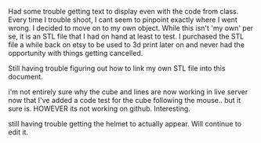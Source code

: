 Had some trouble getting text to display even with the code from class.
Every time I trouble shoot, I cant seem to pinpoint exactly where I went wrong.
I decided to move on to my own object. While this isn't 'my own' per se, it is an STL file that I had on hand at least to test.
I purchased the STL file a while back on etsy to be used to 3d print later on and never had the opportunity with things getting cancelled.

Still having trouble figuring out how to link my own STL file into this document.

i'm not entirely sure why the cube and lines are now working in live server now that I've added a code test for the cube following the mouse.. but it sure is. HOWEVER its not working on github. Interesting.

still having trouble getting the helmet to actually appear. Will continue to edit it.
